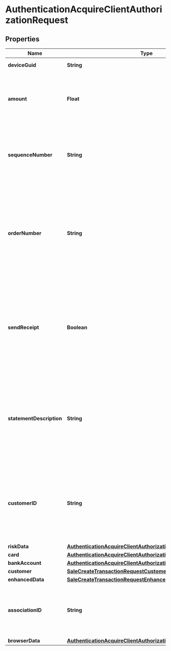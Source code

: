 

# AuthenticationAcquireClientAuthorizationRequest


## Properties

| Name | Type | Description | Notes |
|------------ | ------------- | ------------- | -------------|
|**deviceGuid** | **String** | Device&#39;s Guid provided by ConnexPay. |  |
|**amount** | **Float** | Amount of the transaction that will be processed. Note: this value is submitted multiple times (in different formats) within the integration to support different purposes i.e. risk analysis, merchant processing, etc.  The minimum amount is: $0.50. |  |
|**sequenceNumber** | **String** | Transaction sequence number within client environment. Provide a unique SequenceNumber for each new request. If the same value is sent within 30 minutes it will be considered a duplicate request. Note: value is not searchable or reportable in ConnexPay portal.  Alphanumeric. |  [optional] |
|**orderNumber** | **String** | This is the most common number you&#39;ll see throughout the ConnexPay Portal.  Transaction ID within client environment associated with the order. The value is searchable and reportable in the ConnexPay portal. This value may be sent in multiple instances of the integration for multiple purposes. Customers in the travel space often send the Record Locator/PNR in this field.  The maximum length is 50 alpha-numeric characters. |  [optional] |
|**sendReceipt** | **Boolean** | Value determines whether or not a customer shall be emailed a receipt from the ConnexPay platform if the email address is provided in the API customer block. The default value is TRUE. Set to FALSE so that an email receipt is not sent to the customer. Set to TRUE or leave empty if you want e-mail to be sent. If TRUE, customer&#39;s email must be included in the \&quot;Card.Customer.email\&quot; parameter. |  [optional] |
|**statementDescription** | **String** | US Clients only: The statement description allows a client to customize the Merchant name that appears on the cardholder statement such that the cardholder recognizes the transaction on their statement. ConnexPay recommends sending a recognizable DBA along with the PNR i.e. ABC Travel ABC123. Note: functionality not applicable for American Express OptBlue program.  The maximun length is 25 alpha-numeric characters. |  [optional] |
|**customerID** | **String** | Transaction ID within client environment associated with the customer. This value acts as a secondary identifier in conjunction with OrderNumber. The value is searchable and reportable in the ConnexPay portal. This value may be sent in multiple times within the integration for multiple purposes.  The maximum length is 100 characters and is alpha-numeric. |  [optional] |
|**riskData** | [**AuthenticationAcquireClientAuthorizationRequestRiskData**](AuthenticationAcquireClientAuthorizationRequestRiskData.md) |  |  |
|**card** | [**AuthenticationAcquireClientAuthorizationRequestCard**](AuthenticationAcquireClientAuthorizationRequestCard.md) |  |  [optional] |
|**bankAccount** | [**AuthenticationAcquireClientAuthorizationRequestBankAccount**](AuthenticationAcquireClientAuthorizationRequestBankAccount.md) |  |  [optional] |
|**customer** | [**SaleCreateTransactionRequestCustomer**](SaleCreateTransactionRequestCustomer.md) |  |  [optional] |
|**enhancedData** | [**SaleCreateTransactionRequestEnhancedData**](SaleCreateTransactionRequestEnhancedData.md) |  |  [optional] |
|**associationID** | **String** | Utilize the Association ID field to tie a virtual card to a sale or sales. For example, if you have several sales and one virtual card payment to a supplier, you can add association ID to the sales and the virtual card for downstream reporting. |  [optional] |
|**browserData** | [**AuthenticationAcquireClientAuthorizationRequestBrowserData**](AuthenticationAcquireClientAuthorizationRequestBrowserData.md) |  |  [optional] |



